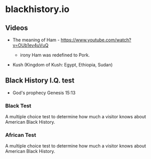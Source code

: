 # blackhistory.io

## Videos

  - The meaning of Ham - https://www.youtube.com/watch?v=OUb1ev4uVuQ
    - irony Ham was redefined to Pork.

  - Kush (Kingdom of Kush: Egypt, Ethiopia, Sudan)


## Black History I.Q. test

  - God's prophecy Genesis 15:13


### Black Test

  A multiple choice test to determine how much a visitor knows about American Black History.


### African Test

  A multiple choice test to determine how much a visitor knows about American Black History.
